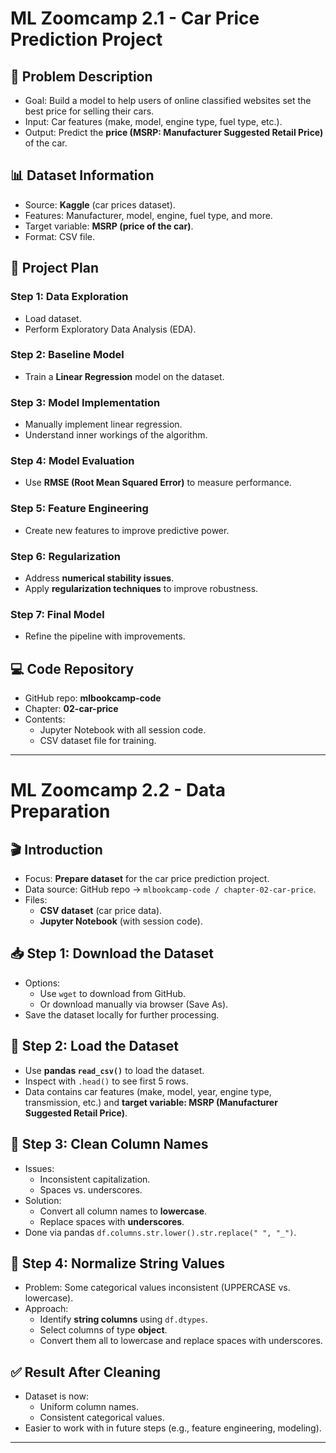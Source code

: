# ML Zoomcamp 2.1 - Car Price Prediction Project

## 📝 Problem Description
- Goal: Build a model to help users of online classified websites set the best price for selling their cars.  
- Input: Car features (make, model, engine type, fuel type, etc.).  
- Output: Predict the **price (MSRP: Manufacturer Suggested Retail Price)** of the car.  


## 📊 Dataset Information
- Source: **Kaggle** (car prices dataset).  
- Features: Manufacturer, model, engine, fuel type, and more.  
- Target variable: **MSRP (price of the car)**.  
- Format: CSV file.  


## 🚀 Project Plan
### Step 1: Data Exploration
- Load dataset.  
- Perform Exploratory Data Analysis (EDA).  

### Step 2: Baseline Model
- Train a **Linear Regression** model on the dataset.  

### Step 3: Model Implementation
- Manually implement linear regression.  
- Understand inner workings of the algorithm.  

### Step 4: Model Evaluation
- Use **RMSE (Root Mean Squared Error)** to measure performance.  

### Step 5: Feature Engineering
- Create new features to improve predictive power.  

### Step 6: Regularization
- Address **numerical stability issues**.  
- Apply **regularization techniques** to improve robustness.  

### Step 7: Final Model
- Refine the pipeline with improvements.  


## 💻 Code Repository
- GitHub repo: **mlbookcamp-code**  
- Chapter: **02-car-price**  
- Contents:
  - Jupyter Notebook with all session code.  
  - CSV dataset file for training.  

---

# ML Zoomcamp 2.2 - Data Preparation
## 🎬 Introduction
- Focus: **Prepare dataset** for the car price prediction project.  
- Data source: GitHub repo → `mlbookcamp-code / chapter-02-car-price`.  
- Files:
  - **CSV dataset** (car price data).  
  - **Jupyter Notebook** (with session code).  


## 📥 Step 1: Download the Dataset
- Options:  
  - Use `wget` to download from GitHub.  
  - Or download manually via browser (Save As).  
- Save the dataset locally for further processing.  


## 📂 Step 2: Load the Dataset
- Use **pandas `read_csv()`** to load the dataset.  
- Inspect with `.head()` to see first 5 rows.  
- Data contains car features (make, model, year, engine type, transmission, etc.) and **target variable: MSRP (Manufacturer Suggested Retail Price)**.  


## 🧹 Step 3: Clean Column Names
- Issues:
  - Inconsistent capitalization.  
  - Spaces vs. underscores.  
- Solution:
  - Convert all column names to **lowercase**.  
  - Replace spaces with **underscores**.  
- Done via pandas `df.columns.str.lower().str.replace(" ", "_")`.  


## 🧽 Step 4: Normalize String Values
- Problem: Some categorical values inconsistent (UPPERCASE vs. lowercase).  
- Approach:
  - Identify **string columns** using `df.dtypes`.  
  - Select columns of type **object**.  
  - Convert them all to lowercase and replace spaces with underscores.  


## ✅ Result After Cleaning
- Dataset is now:  
  - Uniform column names.  
  - Consistent categorical values.  
- Easier to work with in future steps (e.g., feature engineering, modeling).  

---

#



